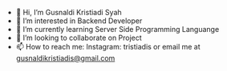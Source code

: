 - 👋 Hi, I’m Gusnaldi Kristiadi Syah
- 👀 I’m interested in Backend Developer
- 🌱 I’m currently learning Server Side Programming Languange
- 💞️ I’m looking to collaborate on Project
- 📫 How to reach me: Instagram: tristiadis or email me at gusnaldikristiadis@gmail.com


<!---
gusnaldikrist/gusnaldikrist is a ✨ special ✨ repository because its `README.md` (this file) appears on your GitHub profile.
You can click the Preview link to take a look at your changes.
--->
